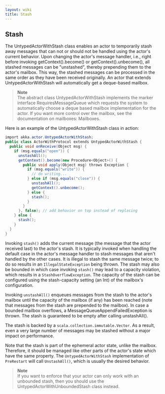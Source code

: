 ```yaml
---
layout: wiki
title: Stash
---
```

## Stash
The UntypedActorWithStash class enables an actor to temporarily stash away messages that can not or should not be handled using the actor's current behavior. Upon changing the actor's message handler, i.e., right before invoking getContext().become() or getContext().unbecome(), all stashed messages can be "unstashed", thereby prepending them to the actor's mailbox. This way, the stashed messages can be processed in the same order as they have been received originally. An actor that extends UntypedActorWithStash will automatically get a deque-based mailbox.

>**Note**<br/>
The abstract class UntypedActorWithStash implements the marker interface RequiresMessageQueue<DequeBasedMessageQueueSemantics> which requests the system to automatically choose a deque based mailbox implementation for the actor. If you want more control over the mailbox, see the documentation on mailboxes: Mailboxes.

Here is an example of the UntypedActorWithStash class in action:

```csharp
import akka.actor.UntypedActorWithStash;
public class ActorWithProtocol extends UntypedActorWithStash {
  public void onReceive(Object msg) {
    if (msg.equals("open")) {
      unstashAll();
      getContext().become(new Procedure<Object>() {
        public void apply(Object msg) throws Exception {
          if (msg.equals("write")) {
            // do writing...
          } else if (msg.equals("close")) {
            unstashAll();
            getContext().unbecome();
          } else {
            stash();
          }
        }
      }, false); // add behavior on top instead of replacing
    } else {
      stash();
    }
  }
}
```

Invoking `stash()` adds the current message (the message that the actor received last) to the actor's stash. It is typically invoked when handling the default case in the actor's message handler to stash messages that aren't handled by the other cases. It is illegal to stash the same message twice; to do so results in an `IllegalStateException` being thrown. The stash may also be bounded in which case invoking `stash()` may lead to a capacity violation, which results in a `StashOverflowException`. The capacity of the stash can be configured using the stash-capacity setting (an Int) of the mailbox's configuration.

Invoking `unstashAll()` enqueues messages from the stash to the actor's mailbox until the capacity of the mailbox (if any) has been reached (note that messages from the stash are prepended to the mailbox). In case a bounded mailbox overflows, a MessageQueueAppendFailedException is thrown. The stash is guaranteed to be empty after calling unstashAll().

The stash is backed by a `scala.collection.immutable.Vector`. As a result, even a very large number of messages may be stashed without a major impact on performance.

Note that the stash is part of the ephemeral actor state, unlike the mailbox. Therefore, it should be managed like other parts of the actor's state which have the same property. The `UntypedActorWithStash` implementation of `PreRestart` will call `UnstashAll()`, which is usually the desired behavior.

>**Note**<br/>
If you want to enforce that your actor can only work with an unbounded stash, then you should use the UntypedActorWithUnboundedStash class instead.
